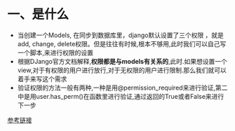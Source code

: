 # 一、是什么

- 当创建一个Models, 在同步到数据库里，django默认设置了三个权限 ，就是 add, change, delete权限。但是往往有时候,根本不够用,此时我们可以自己写一个脚本,来进行权限的设置
- 根据DJango官方文档解释,**权限都是与models有关系的**,此时.如果想设置一个view,对于有权限的用户进行放行,对于无权限的用户进行限制.那么我们就可以着手来写这个需求
- 验证权限的方法一般有两种,一种是用@permission_required来进行验证,第二中是用user.has_perm()在函数里进行验证,通过返回的True或者False来进行下一步

[参考链接](https://blog.csdn.net/qq_44907926/article/details/120213864?ops_request_misc=%257B%2522request%255Fid%2522%253A%2522165219250216782248536985%2522%252C%2522scm%2522%253A%252220140713.130102334.pc%255Fall.%2522%257D&request_id=165219250216782248536985&biz_id=0&utm_medium=distribute.pc_search_result.none-task-blog-2~all~first_rank_ecpm_v1~hot_rank-1-120213864-null-null.142^v9^control,157^v4^control&utm_term=Django+%E7%94%A8%E6%88%B7%E6%9D%83%E9%99%90%E7%9A%84%E4%BD%9C%E7%94%A8&spm=1018.2226.3001.4187)